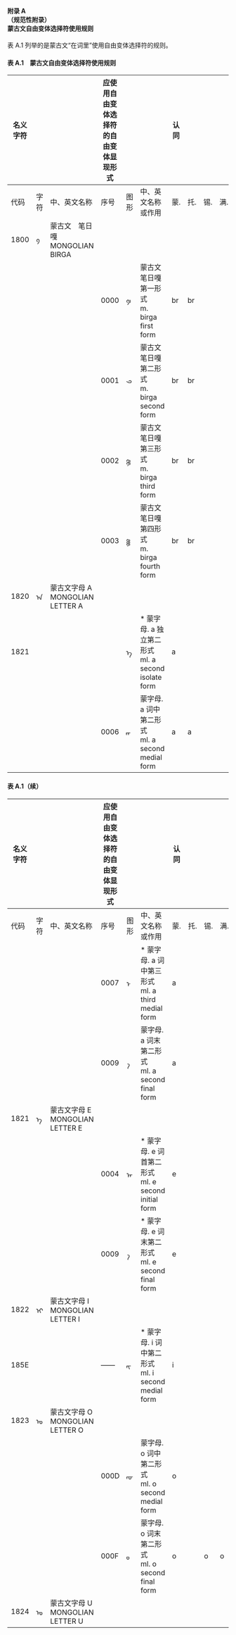 #### 附录 A<br>（规范性附录）<br>蒙古文自由变体选择符使用规则
表 A.1 列举的是蒙古文“在词里”使用自由变体选择符的规则。

#### 表 A.1　蒙古文自由变体选择符使用规则
|名义字符|||应使用自由变体选择符的自由变体显现形式|||认同||||自由变体选择符的搭配|
|-|-|-|-|-|-|-|-|-|-|-|
|代码|字符|中、英文名称|序号|图形|中、英文名称或作用|蒙.|托.|锡.|满.||
|1800|᠀|蒙古文　笔日嘎<br>MONGOLIAN BIRGA|||||||||
||||0000|᠀᠋|蒙古文笔日嘎　第一形式<br>m. birga first form|br|br|||᠀[FVS1]|
||||0001|᠀᠌|蒙古文笔日嘎　第二形式<br>m. birga second form|br|br|||᠀[FVS2]|
||||0002|᠀᠍|蒙古文笔日嘎　第三形式<br>m. birga third form|br|br|||᠀[FVS3]|
||||0003|᠀‍|蒙古文笔日嘎　第四形式<br>m. birga fourth form|br|br|||᠀[ZWJ]|
|1820|ᠠ|蒙古文字母 A<br>MONGOLIAN LETTER A|||||||||
|1821||||ᠠ᠋|* 蒙字母. a 独立第二形式<br>ml. a second isolate form|a||||ᠠ[FVS1]|
||||0006|‍ᠠ᠋‍|蒙字母. a 词中第二形式<br>ml. a second medial form|a|a|||…ᠠ[FVS1]…|

#### 表 A.1（续）
|名义字符|||应使用自由变体选择符的自由变体显现形式|||认同||||自由变体选择符的搭配|
|-|-|-|-|-|-|-|-|-|-|-|
|代码|字符|中、英文名称|序号|图形|中、英文名称或作用|蒙.|托.|锡.|满.||
||||0007|‍ᠠ᠌‍|* 蒙字母. a 词中第三形式<br>ml. a third medial form|a||||…ᠠ[FVS2]…|
||||0009|‍ᠠ᠋|蒙字母. a 词末第二形式<br>ml. a second final form|a||||…ᠠ[FVS1]|
|1821|ᠡ|蒙古文字母 E<br>MONGOLIAN LETTER E|||||||||
||||0004|ᠡ᠋‍|* 蒙字母. e 词首第二形式<br>ml. e second initial form|e||||ᠡ[FVS1]…|
||||0009|‍ᠡ᠋|* 蒙字母. e 词末第二形式<br>ml. e second final form|e||||…ᠡ[FVS1]|
|1822|ᠢ|蒙古文字母 I<br>MONGOLIAN LETTER I|||||||||
|185E|||——|‍ᠢ᠋‍|* 蒙字母. i 词中第二形式<br>ml. i second medial form|i||||…ᠢ[FVS1]…|
|1823|ᠣ|蒙古文字母 O<br>MONGOLIAN LETTER O|||||||||
||||000D|‍ᠣ᠋‍|蒙字母. o 词中第二形式<br>ml. o second medial form|o||||…ᠣ[FVS1]…|
||||000F|‍ᠣ᠋|蒙字母. o 词末第二形式<br>ml. o second final form|o||o|o|…ᠣ[FVS1]|
|1824|ᠤ|蒙古文字母 U<br>MONGOLIAN LETTER U|||||||||
